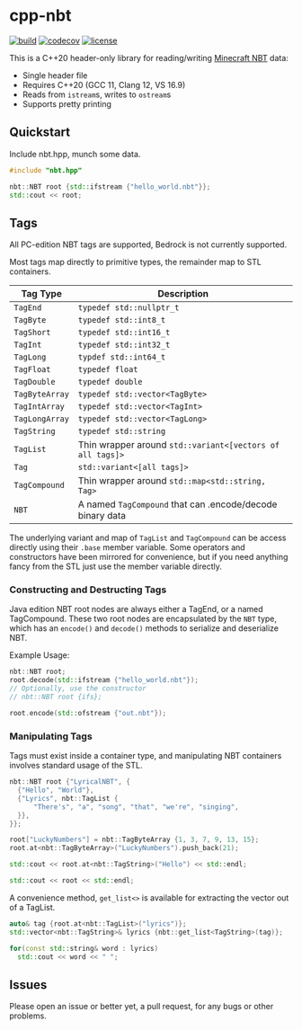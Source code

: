 # cpp-nbt

[![build](https://github.com/SpockBotMC/cpp-nbt/actions/workflows/main.yml/badge.svg)](https://github.com/SpockBotMC/cpp-nbt/actions/workflows/main.yml)
[![codecov](https://codecov.io/gh/SpockBotMC/cpp-nbt/branch/master/graph/badge.svg?token=F2QJDOEJUV)](https://codecov.io/gh/SpockBotMC/cpp-nbt)
[![license](https://img.shields.io/badge/license-zlib-lightgrey.svg)](https://en.wikipedia.org/wiki/Zlib_License)


This is a C++20 header-only library for reading/writing
[Minecraft NBT](https://wiki.vg/NBT) data:
* Single header file
* Requires C++20 (GCC 11, Clang 12, VS 16.9)
* Reads from `istream`s, writes to `ostream`s
* Supports pretty printing

## Quickstart

Include nbt.hpp, munch some data.

```cpp
#include "nbt.hpp"

nbt::NBT root {std::ifstream {"hello_world.nbt"}};
std::cout << root;
```

## Tags

All PC-edition NBT tags are supported, Bedrock is not currently supported.

Most tags map directly to primitive types, the remainder map to STL containers.

| Tag Type | Description |
| --- | --- |
| `TagEnd` | `typedef std::nullptr_t` |
| `TagByte` | `typedef std::int8_t` |
| `TagShort` | `typedef std::int16_t` |
| `TagInt` | `typedef std::int32_t` |
| `TagLong` | `typdef std::int64_t` |
| `TagFloat` | `typedef float` |
| `TagDouble` | `typedef double` |
| `TagByteArray` | `typedef std::vector<TagByte>` |
| `TagIntArray` | `typedef std::vector<TagInt>` |
| `TagLongArray` | `typedef std::vector<TagLong>` |
| `TagString` | `typedef std::string` |
| `TagList` | Thin wrapper around `std::variant<[vectors of all tags]>` |
| `Tag` | `std::variant<[all tags]>` |
| `TagCompound` | Thin wrapper around `std::map<std::string, Tag>`|
| `NBT` | A named `TagCompound` that can .encode/decode binary data |

The underlying variant and map of `TagList` and `TagCompound` can be access
directly using their `.base` member variable. Some operators and constructors
have been mirrored for convenience, but if you need anything fancy from the STL
just use the member variable directly.


### Constructing and Destructing Tags

Java edition NBT root nodes are always either a TagEnd, or a named TagCompound.
These two root nodes are encapsulated by the `NBT` type, which has an
`encode()` and `decode()` methods to serialize and deserialize NBT.

Example Usage:
```cpp
nbt::NBT root;
root.decode(std::ifstream {"hello_world.nbt"});
// Optionally, use the constructor
// nbt::NBT root {ifs};

root.encode(std::ofstream {"out.nbt"});
```

### Manipulating Tags

Tags must exist inside a container type, and manipulating NBT containers
involves standard usage of the STL.

```cpp
nbt::NBT root {"LyricalNBT", {
  {"Hello", "World"},
  {"Lyrics", nbt::TagList {
      "There's", "a", "song", "that", "we're", "singing",
  }},
}};

root["LuckyNumbers"] = nbt::TagByteArray {1, 3, 7, 9, 13, 15};
root.at<nbt::TagByteArray>("LuckyNumbers").push_back(21);

std::cout << root.at<nbt::TagString>("Hello") << std::endl;

std::cout << root << std::endl;
```

A convenience method, `get_list<>` is available for extracting the vector out
of a TagList.

```cpp
auto& tag {root.at<nbt::TagList>("lyrics")};
std::vector<nbt::TagString>& lyrics {nbt::get_list<TagString>(tag)};

for(const std::string& word : lyrics)
  std::cout << word << " ";
```


## Issues

Please open an issue or better yet, a pull request, for any bugs or other
problems.
